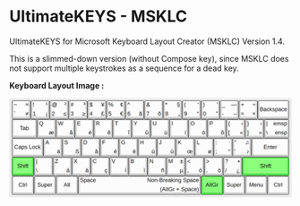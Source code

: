 # UltimateKEYS - MSKLC

UltimateKEYS for Microsoft Keyboard Layout Creator (MSKLC) Version 1.4.

This is a slimmed-down version (without Compose key), since MSKLC does not support multiple keystrokes as a sequence for a dead key.

**Keyboard Layout Image&nbsp;:**

![UltimateKEYS (MSKLC) - Keyboard Layout Image](UltimateKEYS%20(MSKLC)%20-%20Keyboard%20Layout%20Image.png)
